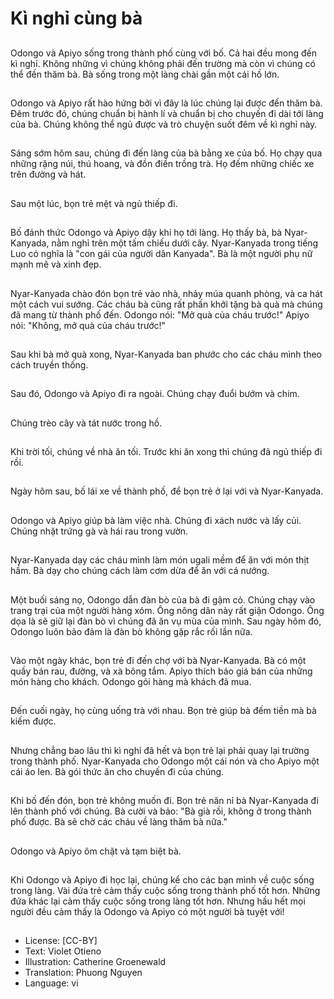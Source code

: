 # Kì nghỉ cùng bà

##
Odongo và Apiyo sống trong thành phố cùng với bố. Cả hai đều mong đến kì nghỉ. Không những vì chúng không phải đến trường mà còn vì chúng có thể đến thăm bà. Bà sống trong một làng chài gần một cái hồ lớn.

##
Odongo và Apiyo rất hào hứng bởi vì đây là lúc chúng lại được đến thăm bà. Đêm trước đó, chúng chuẩn bị hành lí và chuẩn bị cho chuyến đi dài tới làng của bà. Chúng không thể ngủ được và trò chuyện suốt đêm về kì nghỉ này.

##
Sáng sớm hôm sau, chúng đi đến làng của bà bằng xe của bố. Họ chạy qua những rặng núi, thú hoang, và đồn điền trồng trà. Họ đếm những chiếc xe trên đường và hát.

##
Sau một lúc, bọn trẻ mệt và ngủ thiếp đi.

##
Bố đánh thức Odongo và Apiyo dậy khi họ tới làng. Họ thấy bà, bà Nyar-Kanyada, nằm nghỉ trên một tấm chiếu dưới cây. Nyar-Kanyada trong tiếng Luo có nghĩa là "con gái của người dân Kanyada". Bà là một người phụ nữ mạnh mẽ và xinh đẹp.

##
Nyar-Kanyada chào đón bọn trẻ vào nhà, nhảy múa quanh phòng, và ca hát một cách vui sướng. Các cháu bà cũng rất phấn khởi tặng bà quà mà chúng đã mang từ thành phố đến. Odongo nói: "Mở quà của cháu trước!" Apiyo nói: "Không, mở quà của cháu trước!"

##
Sau khi bà mở quà xong, Nyar-Kanyada ban phước cho các cháu mình theo cách truyền thống.

##
Sau đó, Odongo và Apiyo đi ra ngoài. Chúng chạy đuổi bướm và chim.

##
Chúng trèo cây và tát nước trong hồ.

##
Khi trời tối, chúng về nhà ăn tối. Trước khi ăn xong thì chúng đã ngủ thiếp đi rồi.

##
Ngày hôm sau, bố lái xe về thành phố, để bọn trẻ ở lại với và Nyar-Kanyada.

##
Odongo và Apiyo giúp bà làm việc nhà. Chúng đi xách nước và lấy củi. Chúng nhặt trứng gà và hái rau trong vườn.

##
Nyar-Kanyada dạy các cháu mình làm món ugali mềm để ăn với món thịt hầm. Bà dạy cho chúng cách làm cơm dừa để ăn với cá nướng.

##
Một buối sáng nọ, Odongo dẫn đàn bò của bà đi gậm cỏ. Chúng chạy vào trang trại của một người hàng xóm. Ông nông dân này rất giận Odongo. Ông dọa là sẽ giữ lại đàn bò vì chúng đã ăn vụ mùa của mình. Sau ngày hôm đó, Odongo luôn bảo đảm là đàn bò không gặp rắc rối lần nữa.

##
Vào một ngày khác, bọn trẻ đi đến chợ với bà Nyar-Kanyada. Bà có một quầy bán rau, đường, và xà bông tắm. Apiyo thích báo giá bán của những món hàng cho khách. Odongo gói hàng mà khách đã mua.

##
Đến cuối ngày, họ cùng uống trà với nhau. Bọn trẻ giúp bà đếm tiền mà bà kiếm được.

##
Nhưng chẳng bao lâu thì kì nghỉ đã hết và bọn trẻ lại phải quay lại trường trong thành phố. Nyar-Kanyada cho Odongo một cái nón và cho Apiyo một cái áo len. Bà gói thức ăn cho chuyến đi của chúng.

##
Khi bố đến đón, bọn trẻ không muốn đi. Bọn trẻ năn nỉ bà Nyar-Kanyada đi lên thành phố với chúng. Bà cười và bảo: "Bà già rồi, không ở trong thành phố được. Bà sẽ chờ các cháu về làng thăm bà nữa."

##
Odongo và Apiyo ôm chặt và tạm biệt bà.

##
Khi Odongo và Apiyo đi học lại, chúng kể cho các bạn mình về cuộc sống trong làng. Vài đứa trẻ cảm thấy cuộc sống trong thành phố tốt hơn. Những đứa khác lại cảm thấy cuộc sống trong làng tốt hơn. Nhưng hầu hết mọi người đều cảm thấy là Odongo và Apiyo có một người bà tuyệt với!

##
* License: [CC-BY]
* Text: Violet Otieno
* Illustration: Catherine Groenewald
* Translation: Phuong Nguyen
* Language: vi
